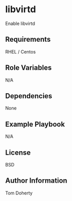 libvirtd
=========

Enable libvirtd

Requirements
------------

RHEL / Centos

Role Variables
--------------

N/A

Dependencies
------------

None

Example Playbook
----------------

N/A

License
-------

BSD

Author Information
------------------

Tom Doherty
